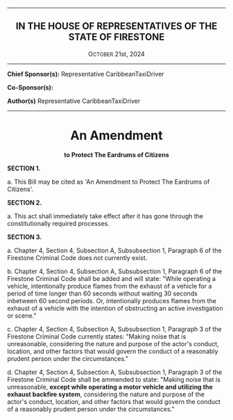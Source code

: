 <div align="center">

---

<h2>IN THE HOUSE OF REPRESENTATIVES OF THE STATE OF FIRESTONE</h2>

<p>O<small>CTOBER</small> 21st, 2024</p>
 
 </div>
 
 -----

**Chief Sponsor(s):** Representative CaribbeanTaxiDriver
 
**Co-Sponsor(s):** 

**Author(s)** Representative CaribbeanTaxiDriver

<div align="center">

---

<h1><b>An Amendment</b></h1>

**to Protect The Eardrums of Citizens**

</div>

**SECTION 1.**

a. This Bill may be cited as 'An Amendment to Protect The Eardrums of Citizens'.

**SECTION 2.**

a. This act shall immediately take effect after it has gone through the constitutionally required processes.

**SECTION 3.**

a. Chapter 4, Section 4, Subsection A, Subsubsection 1, Paragraph 6 of the Firestone Criminal Code does not currently exist.

b. Chapter 4, Section 4, Subsection A, Subsubsection 1, Paragraph 6 of the Firestone Criminal Code shall be added and will state: "While operating a vehicle, intentionally produce flames from the exhaust of a vehicle for a period of time longer than 60 seconds without waiting 30 seconds inbetween 60 second periods. Or, intentionally produces flames from the exhaust of a vehicle with the intention of obstructing an active investigation or scene."

c. Chapter 4, Section 4, Subsection A, Subsubsection 1, Paragraph 3 of the Firestone Criminal Code currently states: "Making noise that is unreasonable, considering the nature and purpose of the actor's conduct, location, and other factors that would govern the conduct of a reasonably prudent person under the circumstances."

d. Chapter 4, Section 4, Subsection A, Subsubsection 1, Paragraph 3 of the Firestone Criminal Code shall be ammended to state: "Making noise that is unreasonable, **except while operating a motor vehicle and utilizing the exhaust backfire system**, considering the nature and purpose of the actor's conduct, location, and other factors that would govern the conduct of a reasonably prudent person under the circumstances."
